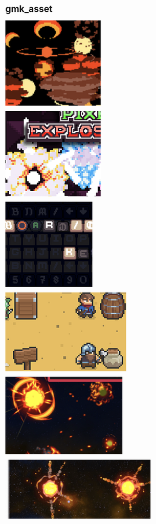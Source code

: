# gmk_asset
[![explosion](explosion.png)](https://ansimuz.itch.io/explosion-animations-pack)  
  
[![explosion2](explosion2.png)](https://untiedgames.itch.io/five-free-pixel-explosions)  

[![keyboard](keyboard.png)](https://hyohnoo.itch.io/keyboard-controller-keys)  

[![destruct](destruct.png)](https://elthen.itch.io/pixel-art-destructible-objects)  
  
[![explosion](explosion3.png)](https://sinestesia.itch.io/2d-explosions-animations)  
 
[![explosion](explosion4.png)](https://sinestesia.itch.io/free-2d-explosion-animations-2)  
